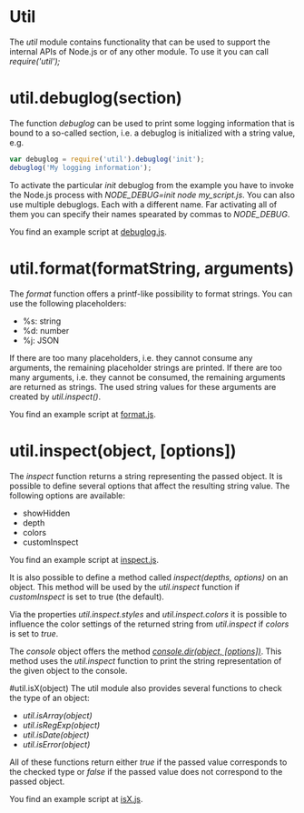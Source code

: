 # Util
The _util_ module contains functionality that can be used to support the internal APIs of Node.js or of any other module. To use it you can call _require('util');_

# util.debuglog(section)
The function _debuglog_ can be used to print some logging information that is bound to a so-called section, i.e. a debuglog is initialized with a string value, e.g.
```javascript
var debuglog = require('util').debuglog('init');
debuglog('My logging information');
```

To activate the particular _init_ debuglog from the example you have to invoke the Node.js process with _NODE_DEBUG=init node my_script.js_.
You can also use multiple debuglogs. Each with a different name. Far activating all of them you can specify their names spearated by commas to _NODE_DEBUG_.

You find an example script at [debuglog.js](debuglog.js).

# util.format(formatString, arguments)
The _format_ function offers a printf-like possibility to format strings.
You can use the following placeholders:
* %s: string
* %d: number
* %j: JSON

If there are too many placeholders, i.e. they cannot consume any arguments, the remaining placeholder strings are printed.
If there are too many arguments, i.e. they cannot be consumed, the remaining arguments are returned as strings. The used string values for these arguments are created by _util.inspect()_.

You find an example script at [format.js](format.js).

# util.inspect(object, [options])
The _inspect_ function returns a string representing the passed object. It is possible to define several options that affect the resulting string value.
The following options are available:
* showHidden
* depth
* colors
* customInspect

You find an example script at [inspect.js](inspect.js).

It is also possible to define a method called _inspect(depths, options)_ on an object. This method will be used by the _util.inspect_ function if _customInspect_ is set to true (the default).

Via the properties _util.inspect.styles_ and _util.inspect.colors_ it is possible to influence the color settings of the returned string from _util.inspect_ if _colors_ is set to _true_.

The _console_ object offers the method [_console.dir(object, [options])_](https://nodejs.org/api/console.html#console_console_dir_obj_options). This method uses the _util.inspect_ function to print the string representation of the given object to the console.

#util.isX(object)
The util module also provides several functions to check the type of an object:
* _util.isArray(object)_
* _util.isRegExp(object)_
* _util.isDate(object)_
* _util.isError(object)_

All of these functions return either _true_ if the passed value corresponds to the checked type or _false_ if the passed value does not correspond to the passed object.

You find an example script at [isX.js](isX.js).
